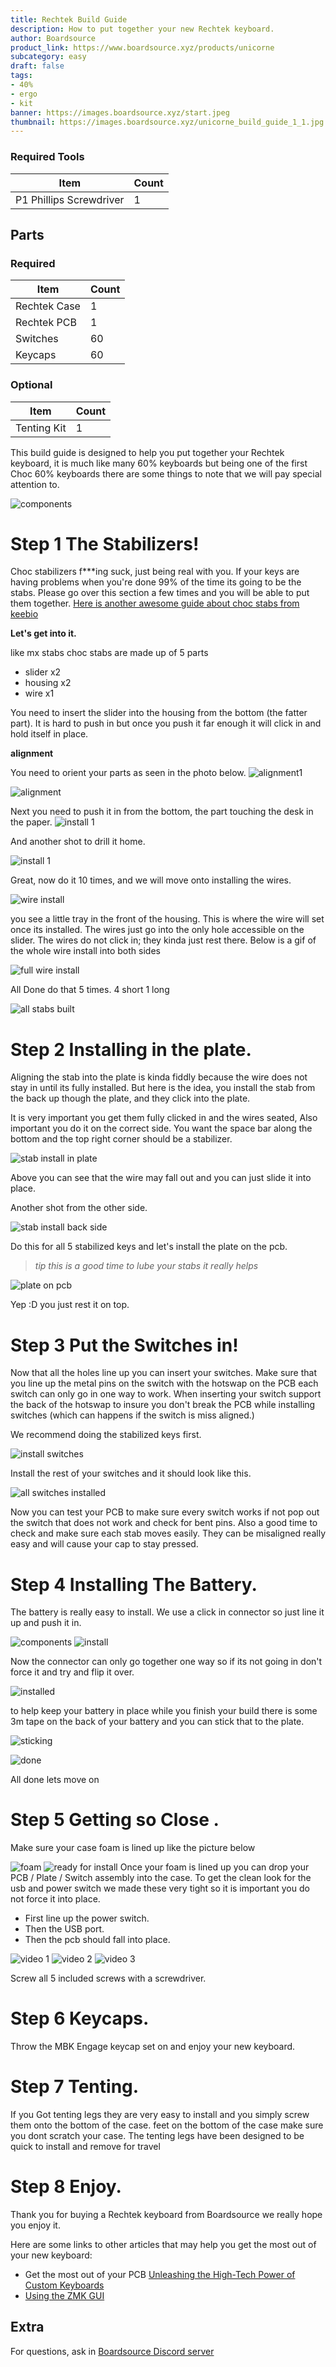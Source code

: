 ```yaml
---
title: Rechtek Build Guide
description: How to put together your new Rechtek keyboard.
author: Boardsource
product_link: https://www.boardsource.xyz/products/unicorne
subcategory: easy
draft: false
tags:
- 40%
- ergo
- kit
banner: https://images.boardsource.xyz/start.jpeg
thumbnail: https://images.boardsource.xyz/unicorne_build_guide_1_1.jpg
---
```

### Required Tools
| Item | Count |
|------|-------|
| P1 Phillips Screwdriver | 1 |


## Parts
### Required
| Item | Count |
|------|-------|
| Rechtek Case | 1 |
| Rechtek PCB | 1 |
| Switches | 60|
| Keycaps | 60 |


### Optional
| Item | Count |
|------|-------|
| Tenting Kit  | 1 |


This build guide is designed to help you put together your Rechtek keyboard, it is much like many 60% keyboards but being one of the first Choc 60% keyboards there are some things to note that we will pay special attention to.


![components](https://images.boardsource.xyz/components_1.jpg)
# Step 1 The Stabilizers!


Choc stabilizers f***ing suck, just being real with you.
If your keys are having problems when you're done 99% of the time its going to be the stabs.
Please go over this section a few times and you will be able to put them together.
[Here is another awesome guide about choc stabs from keebio](https://docs.keeb.io/choc-stabs)


**Let's get into it.**


like mx stabs choc stabs are made up of 5 parts


* slider x2
* housing x2
* wire x1


You need to insert the slider into the housing from the bottom (the fatter part).
It is hard to push in but once you push it far enough it will click in and hold itself in place.


**alignment**


You need to orient your parts as seen in the photo below.
![alignment1](https://images.boardsource.xyz/stab_start.jpg)






![alignment](https://images.boardsource.xyz/stab_or_arrow.jpg)


Next you need to push it in from the bottom, the part touching the desk in the paper.
![install 1](https://images.boardsource.xyz/build%20stab.gif)


And another shot to drill it home.


![install 1](https://images.boardsource.xyz/build_stab_2.gif)


Great, now do it 10 times, and we will move onto installing the wires.


![wire install](https://images.boardsource.xyz/stab_install_wire.gif)


you see a little tray in the front of the housing.
This is where the wire will set once its installed.
The wires just go into the only hole accessible on the slider.
The wires do not click in; they kinda just rest there.
Below is a gif of the whole wire install into both sides


![full wire install](https://images.boardsource.xyz/stab_full_build.gif)


All Done do that 5 times. 4 short 1 long


![all stabs built](https://images.boardsource.xyz/stab_done.jpg)




# Step 2 Installing in the plate.


Aligning the stab into the plate is kinda fiddly because the wire does not stay in until its fully installed.
But here is the idea, you install the stab from the back up though the plate, and they click into the plate.


It is very important you get them fully clicked in and the wires seated, Also important you do it on the correct side. You want the space bar along the bottom and the top right corner should be a stabilizer.


![stab install in plate](https://images.boardsource.xyz/install_stab_plate_1.gif)


Above you can see that the wire may fall out and you can just slide it into place.


Another shot from the other side.


![stab install back side](https://images.boardsource.xyz/install_stab_in_plate_2.gif)


Do this for all 5 stabilized keys and let's install the plate on the pcb.


>*tip this is a good time to lube your stabs it really helps*


![plate on pcb](https://images.boardsource.xyz/install_plate.gif)


Yep :D you just rest it on top.




# Step 3 Put the Switches in!


Now that all the holes line up you can insert your switches. Make sure that you
line up the metal pins on the switch with the hotswap on the PCB each switch can
only go in one way to work. When inserting your switch support the back of the
hotswap to insure you don't break the PCB while installing switches (which can
happens if the switch is miss aligned.)


We recommend doing the stabilized keys first.




![install switches](https://images.boardsource.xyz/install_switches.gif)


Install the rest of your switches and it should look like this.


![all switches installed](https://images.boardsource.xyz/switches%20instlled.jpg)


Now you can test your PCB to make sure every switch works if not pop out the
switch that does not work and check for bent pins.
Also a good time to check and make sure each stab moves easily. They can be misaligned really easy and will cause your cap to stay pressed.




# Step 4 Installing The Battery.


The battery is really easy to install. We use a click in connector so just line it up and push it in.


![components](https://images.boardsource.xyz/bat_start.jpg)
![install](https://images.boardsource.xyz/install_bat.gif)


Now the connector can only go together one way so if its not going in don't force it and try and flip it over.


![installed](https://images.boardsource.xyz/bat_clicked.jpg)


to help keep your battery in place while you finish your build there is some 3m tape on the back of your battery and you can stick that to the plate.


![sticking](https://images.boardsource.xyz/stick_bat.gif)


![done](https://images.boardsource.xyz/bat_installed.jpg)


All done lets move on


# Step 5 Getting so Close .


Make sure your case foam is lined up like the picture below


![foam](https://images.boardsource.xyz/case_foam.jpg)
![ready for install](https://images.boardsource.xyz/install.jpg)
Once your foam is lined up you can drop your PCB / Plate / Switch assembly into the case.
To get the clean look for the usb and power switch we made these very tight so it is important you do not force it into place.


* First line up the power switch.
* Then the USB port.
* Then the pcb should fall into place.


![video 1](https://images.boardsource.xyz/pcb_install_1.gif)
![video 2](https://images.boardsource.xyz/pcb_install_2.gif)
![video 3](https://images.boardsource.xyz/pcb_install_3.gif)


Screw all 5 included screws with a screwdriver.


# Step 6 Keycaps.


Throw the MBK Engage keycap set on and enjoy your new keyboard.


# Step 7 Tenting.


If you Got tenting legs they are very easy to install and you simply screw them onto the bottom of the case.
feet on the bottom of the case make sure you dont scratch your case.
The tenting legs have been designed to be quick to install and remove for travel






# Step 8 Enjoy.


Thank you for buying a Rechtek keyboard from Boardsource we really hope you enjoy
it.


Here are some links to other articles that may help you get the most out of your
new keyboard:
* Get the most out of your PCB [Unleashing the High-Tech Power of Custom
  Keyboards](https://new.boardsource.xyz/docs/articles-features)
* [Using the ZMK GUI](https://www.boardsource.xyz/docs/guides-zmkGui)




## Extra
For questions, ask in [Boardsource Discord
server](https://discord.gg/5qpqbgaTYz)



